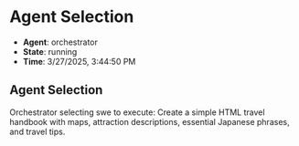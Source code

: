 # Agent Selection

- **Agent**: orchestrator
- **State**: running
- **Time**: 3/27/2025, 3:44:50 PM

## Agent Selection

Orchestrator selecting swe to execute: Create a simple HTML travel handbook with maps, attraction descriptions, essential Japanese phrases, and travel tips.

